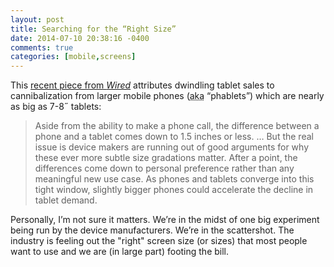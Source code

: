 ```yaml
---
layout: post
title: Searching for the “Right Size”
date: 2014-07-10 20:38:16 -0400
comments: true
categories: [mobile,screens]
---
```


This [recent piece from <cite>Wired</cite>](http://www.wired.com/2014/07/what-a-stalling-tablet-market-says-about-our-search-for-the-perfect-screen/) attributes dwindling tablet sales to cannibalization from larger mobile phones (<abbr title="also known as">aka</abbr> “phablets”) which are nearly as big as 7-8˝ tablets:

> Aside from the ability to make a phone call, the difference between a phone and a tablet comes down to 1.5 inches or less. … But the real issue is device makers are running out of good arguments for why these ever more subtle size gradations matter. After a point, the differences come down to personal preference rather than any meaningful new use case. As phones and tablets converge into this tight window, slightly bigger phones could accelerate the decline in tablet demand.

Personally, I’m not sure it matters. We’re in the midst of one big experiment being run by the device manufacturers. We’re in the scattershot. The industry is feeling out the "right" screen size (or sizes) that most people want to use and we are (in large part) footing the bill.